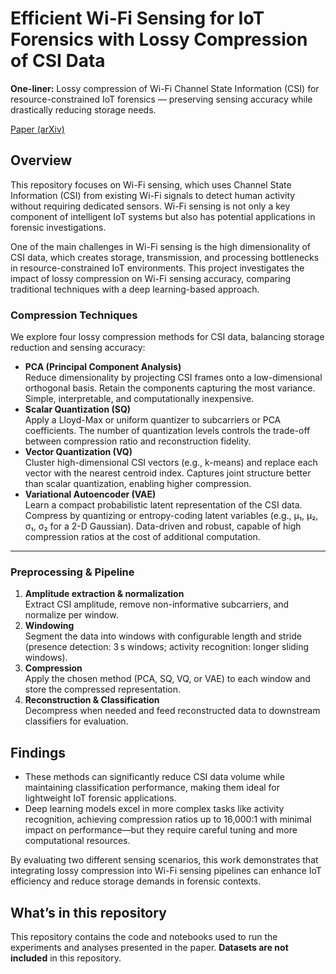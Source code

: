 # Efficient Wi-Fi Sensing for IoT Forensics with Lossy Compression of CSI Data
**One-liner:** Lossy compression of Wi-Fi Channel State Information (CSI) for resource-constrained IoT forensics — preserving sensing accuracy while drastically reducing storage needs.

[Paper (arXiv)](https://arxiv.org/pdf/2505.03375)

## Overview
This repository focuses on Wi-Fi sensing, which uses Channel State Information (CSI) from existing Wi-Fi signals to detect human activity without requiring dedicated sensors. Wi-Fi sensing is not only a key component of intelligent IoT systems but also has potential applications in forensic investigations.

One of the main challenges in Wi-Fi sensing is the high dimensionality of CSI data, which creates storage, transmission, and processing bottlenecks in resource-constrained IoT environments. This project investigates the impact of lossy compression on Wi-Fi sensing accuracy, comparing traditional techniques with a deep learning-based approach.

### Compression Techniques

We explore four lossy compression methods for CSI data, balancing storage reduction and sensing accuracy:

- **PCA (Principal Component Analysis)**  
  Reduce dimensionality by projecting CSI frames onto a low-dimensional orthogonal basis. Retain the components capturing the most variance. Simple, interpretable, and computationally inexpensive.
- **Scalar Quantization (SQ)**  
  Apply a Lloyd-Max or uniform quantizer to subcarriers or PCA coefficients. The number of quantization levels controls the trade-off between compression ratio and reconstruction fidelity.
- **Vector Quantization (VQ)**  
  Cluster high-dimensional CSI vectors (e.g., k-means) and replace each vector with the nearest centroid index. Captures joint structure better than scalar quantization, enabling higher compression.
- **Variational Autoencoder (VAE)**  
  Learn a compact probabilistic latent representation of the CSI data. Compress by quantizing or entropy-coding latent variables (e.g., μ₁, μ₂, σ₁, σ₂ for a 2-D Gaussian). Data-driven and robust, capable of high compression ratios at the cost of additional computation.

---

### Preprocessing & Pipeline

1. **Amplitude extraction & normalization**  
   Extract CSI amplitude, remove non-informative subcarriers, and normalize per window.
2. **Windowing**  
   Segment the data into windows with configurable length and stride (presence detection: 3 s windows; activity recognition: longer sliding windows).
3. **Compression**  
   Apply the chosen method (PCA, SQ, VQ, or VAE) to each window and store the compressed representation.
4. **Reconstruction & Classification**  
   Decompress when needed and feed reconstructed data to downstream classifiers for evaluation.


## Findings

- These methods can significantly reduce CSI data volume while maintaining classification performance, making them ideal for lightweight IoT forensic applications.
- Deep learning models excel in more complex tasks like activity recognition, achieving compression ratios up to 16,000:1 with minimal impact on performance—but they require careful tuning and more computational resources.

By evaluating two different sensing scenarios, this work demonstrates that integrating lossy compression into Wi-Fi sensing pipelines can enhance IoT efficiency and reduce storage demands in forensic contexts.

## What’s in this repository
This repository contains the code and notebooks used to run the experiments and analyses presented in the paper. **Datasets are not included** in this repository.
